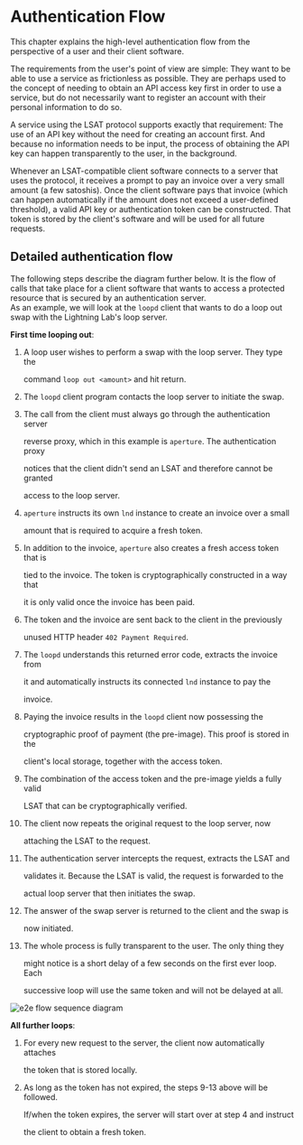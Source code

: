 # Authentication Flow

This chapter explains the high-level authentication flow from the perspective of a user and their client software.

The requirements from the user's point of view are simple: They want to be able to use a service as frictionless as possible. They are perhaps used to the concept of needing to obtain an API access key first in order to use a service, but do not necessarily want to register an account with their personal information to do so.

A service using the LSAT protocol supports exactly that requirement: The use of an API key without the need for creating an account first. And because no information needs to be input, the process of obtaining the API key can happen transparently to the user, in the background. 

Whenever an LSAT-compatible client software connects to a server that uses the protocol, it receives a prompt to pay an invoice over a very small amount \(a few satoshis\). Once the client software pays that invoice \(which can happen automatically if the amount does not exceed a user-defined threshold\), a valid API key or authentication token can be constructed. That token is stored by the client's software and will be used for all future requests.

## Detailed authentication flow

The following steps describe the diagram further below. It is the flow of calls that take place for a client software that wants to access a protected resource that is secured by an authentication server.  
As an example, we will look at the `loopd` client that wants to do a loop out swap with the Lightning Lab's loop server.

**First time looping out**:

1. A loop user wishes to perform a swap with the loop server. They type the

   command `loop out <amount>` and hit return.

2. The `loopd` client program contacts the loop server to initiate the swap.
3. The call from the client must always go through the authentication server

   reverse proxy, which in this example is `aperture`. The authentication proxy

   notices that the client didn't send an LSAT and therefore cannot be granted

   access to the loop server.

4. `aperture` instructs its own `lnd` instance to create an invoice over a small

   amount that is required to acquire a fresh token.

5. In addition to the invoice, `aperture` also creates a fresh access token that is

   tied to the invoice. The token is cryptographically constructed in a way that

   it is only valid once the invoice has been paid.

6. The token and the invoice are sent back to the client in the previously

   unused HTTP header `402 Payment Required`.

7. The `loopd` understands this returned error code, extracts the invoice from

   it and automatically instructs its connected `lnd` instance to pay the

   invoice.

8. Paying the invoice results in the `loopd` client now possessing the

   cryptographic proof of payment \(the pre-image\). This proof is stored in the

   client's local storage, together with the access token.

9. The combination of the access token and the pre-image yields a fully valid

   LSAT that can be cryptographically verified.

10. The client now repeats the original request to the loop server, now

    attaching the LSAT to the request.

11. The authentication server intercepts the request, extracts the LSAT and

    validates it. Because the LSAT is valid, the request is forwarded to the

    actual loop server that then initiates the swap.

12. The answer of the swap server is returned to the client and the swap is

    now initiated.

13. The whole process is fully transparent to the user. The only thing they

    might notice is a short delay of a few seconds on the first ever loop. Each

    successive loop will use the same token and will not be delayed at all.

![e2e flow sequence diagram](.gitbook/assets/e2e-flow.png)

**All further loops**:

1. For every new request to the server, the client now automatically attaches

   the token that is stored locally.

2. As long as the token has not expired, the steps 9-13 above will be followed.

   If/when the token expires, the server will start over at step 4 and instruct

   the client to obtain a fresh token.

